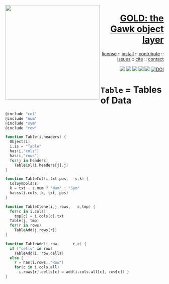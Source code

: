 <a name=top><img align=left width=300 src="https://github.com/timm/gold/blob/master/etc/img/coins.png">
<h1 align=right><a href="/README.md#top">GOLD: the Gawk object layer</a></h1> 
<p align=right> <a
href="https://github.com/timm/gold/blob/master/LICENSE">license</a> :: <a
href="https://github.com/timm/gold/blob/master/INSTALL.md#top">install</a> :: <a
href="https://github.com/timm/gold/blob/master/CODE_OF_CONDUCT.md#top">contribute</a> :: <a
href="https://github.com/timm/gold/issues">issues</a> :: <a
href="https://github.com/timm/gold/blob/master/CITATION.md#top">cite</a> :: <a
href="https://github.com/timm/gold/blob/master/CONTACT.md#top">contact</a> </p><p align=right> 
<img src="https://img.shields.io/badge/license-mit-red">   
<img src="https://img.shields.io/badge/language-gawk-orange">    
<img src="https://img.shields.io/badge/purpose-ai,se-blueviolet">
<img src="https://img.shields.io/badge/platform-mac,*nux-informational">
<a href="https://travis-ci.org/github/timm/gold"><img 
src="https://travis-ci.org/timm/gold.svg?branch=master"></a>
<a href="https://zenodo.org/badge/latestdoi/263210595"><img 
    src="https://zenodo.org/badge/263210595.svg" alt="DOI"></a></p>


# `Table` = Tables of Data

```awk
@include "col"
@include "num"
@include "sym"
@include "row"

function Table(i,headers) {
  Object(i)
  i.is = "Table"
  has(i,"cols")
  has(i,"rows")
  for(j in headers)
    TableCol(i,headers[j],j)
}

function TableCol(i,txt,pos,   s,k) {
  ColSymbols(s)
  k = txt ~ s.num ? "Num" : "Sym"
  hasss(i.cols,,k, txt, pos)
}

function TableClone(i,j,rows,   c,tmp) {
  for(c in i.cols) 
    tmp[c] = i.cols[c].txt
  Table(j, tmp)  
  for(r in rows)
    TableAdd(j,rows[r])
}

function TableAdd(i,row,      r,c) {
  if ("cells" in row)
    TableAdd(i, row.cells)
  else {
    r = has(i.rows,,"Row")
    for(c in i.cols.all) 
      i.rows[r].cells[c] = add(i.cols.all[c], row[c]) }
}
```
